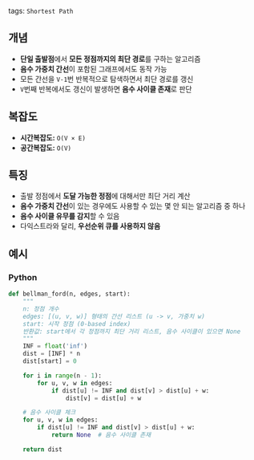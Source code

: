 tags: `Shortest Path`
## 개념
- **단일 출발점**에서 **모든 정점까지의 최단 경로**를 구하는 알고리즘
- **음수 가중치 간선**이 포함된 그래프에서도 동작 가능
- 모든 간선을 `V-1`번 반복적으로 탐색하면서 최단 경로를 갱신
- `V`번째 반복에서도 갱신이 발생하면 **음수 사이클 존재**로 판단
## 복잡도
- **시간복잡도:** `O(V × E)`
- **공간복잡도:** `O(V)`
## 특징
- 출발 정점에서 **도달 가능한 정점**에 대해서만 최단 거리 계산
- **음수 가중치 간선**이 있는 경우에도 사용할 수 있는 몇 안 되는 알고리즘 중 하나
- **음수 사이클 유무를 감지**할 수 있음
- 다익스트라와 달리, **우선순위 큐를 사용하지 않음**
## 예시
### Python
```python
def bellman_ford(n, edges, start):
    """
    n: 정점 개수
    edges: [(u, v, w)] 형태의 간선 리스트 (u -> v, 가중치 w)
    start: 시작 정점 (0-based index)
    반환값: start에서 각 정점까지 최단 거리 리스트, 음수 사이클이 있으면 None
    """
    INF = float('inf')
    dist = [INF] * n
    dist[start] = 0

    for i in range(n - 1):
        for u, v, w in edges:
            if dist[u] != INF and dist[v] > dist[u] + w:
                dist[v] = dist[u] + w

    # 음수 사이클 체크
    for u, v, w in edges:
        if dist[u] != INF and dist[v] > dist[u] + w:
            return None  # 음수 사이클 존재

    return dist
```
